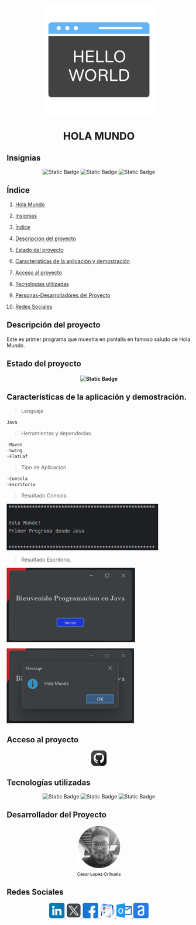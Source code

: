 <p align="center">
<img src="./img/hola-mundo.png"
 width="300">
</p>

<h1 align="center" id="holaMundo">HOLA MUNDO</h1>

## Insignias

<section align="center" >

![Static Badge](https://img.shields.io/badge/CURSO-PRACTICA-green)
![Static Badge](https://img.shields.io/badge/LENGUAJE-JAVA-orange)
![Static Badge](https://img.shields.io/badge/PROYECTO-Udemy-purple)

</section>

## Índice

1. [Hola Mundo](#holaMundo)

2. [Insignias](#insignias)

3. [Índice](#índice)

4. [Descripción del proyecto](#descripción-del-proyecto)

5. [Estado del proyecto](#Estado-del-proyecto)

6. [Características de la aplicación y demostración](#características-de-la-aplicación-y-demostración)

7. [Acceso al proyecto](#acceso-al-proyecto)

8. [Tecnologías utilizadas](#tecnologías-utilizadas)

9. [Personas-Desarrolladores del Proyecto](#desarrollador-del-proyecto)

10. [Redes Sociales](#redes-sociales)

## Descripción del proyecto

Este es primer programa que muestra en pantalla en famoso saludo de Hola Mundo.

## Estado del proyecto

<h4 align="center">

![Static Badge](https://img.shields.io/badge/ESTATUS-FIRMALIZADO-green)

</h4>

## Características de la aplicación y demostración.

> Lenguaje

    Java

> Herramientas y dependecias.

    -Maven
    -Swing
    -FlatLaf

> Tipo de Aplicacion.

    -Consola
    -Escritorio

> Resultado Consola.

![alt text](img/image.png)

> Resultado Escritorio.

![alt text](img/desk1.png)

![alt text](img/desk2.png)

## Acceso al proyecto

<section align="center">

<a href="https://github.com/Chinicuil87/programacionJava/tree/main/HolaMundo">
<img src="../img/github.png" alt="icono linkdin" style="width:42px;height:42px;">
</a>

</section>

## Tecnologías utilizadas

<section align="center">

![Static Badge](https://img.shields.io/badge/IDE-IntelliJ-purple)
![Static Badge](https://img.shields.io/badge/LENGUAJE-JAVA-orange)
![Static Badge](https://img.shields.io/badge/JDK-21-red)

</section>

## Desarrollador del Proyecto

<section align="center">

[<img src="./img/chinicuil.png" width=115><br><sub>Cesar Lopez Orihuela</sub>](https://github.com/Chinicuil87)

</section>

## Redes Sociales

<section align="center">

<a href="https://www.linkedin.com/in/cesar-lopez-orihuela-796b82271/">
<img src="../img/linkedin.png" alt="icono linkdin" style="width:42px;height:42px;">
</a>
<a href="https://twitter.com/Cesar_22_">
<img src="../img/logotipos.png" alt="icono x" style="width:42px;height:42px;">
</a>
<a href="https://www.facebook.com/23.Cesar">
<img src="../img/facebook.png" alt="icono facebook" style="width:42px;height:42px;">
</a>
<a href="https://clopez.info/">
<img src="../img/cv.png" alt="icono mi pagina" style="width:42px;height:42px;">
</a>
<a href="mailto:clopezorihuela@hotmail.com">
<img src="../img/panorama.png" alt="icono correo electronico" style="width:42px;height:42px;">
</a>
<a href="https://app.aluracursos.com/user/clopezorihuela">
<img src="../img/alura.png" alt="icono alura" style="width:42px;height:42px;">
</a>

</section>
